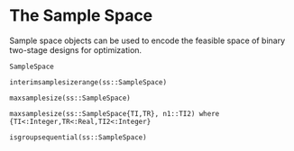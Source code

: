 # The Sample Space

Sample space objects can be used to encode the feasible space of binary 
two-stage designs for optimization.

```@docs
SampleSpace

interimsamplesizerange(ss::SampleSpace)

maxsamplesize(ss::SampleSpace)

maxsamplesize(ss::SampleSpace{TI,TR}, n1::TI2) where {TI<:Integer,TR<:Real,TI2<:Integer}

isgroupsequential(ss::SampleSpace)
```
